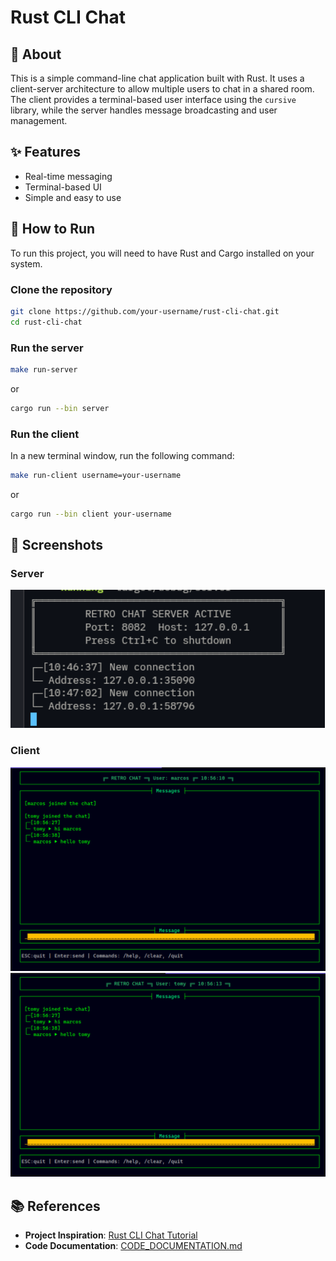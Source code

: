 # Rust CLI Chat

## 📖 About
This is a simple command-line chat application built with Rust. It uses a client-server architecture to allow multiple users to chat in a shared room. The client provides a terminal-based user interface using the `cursive` library, while the server handles message broadcasting and user management.

## ✨ Features
- Real-time messaging
- Terminal-based UI
- Simple and easy to use

## 🚀 How to Run
To run this project, you will need to have Rust and Cargo installed on your system.

### Clone the repository
```bash
git clone https://github.com/your-username/rust-cli-chat.git
cd rust-cli-chat
```

### Run the server
```bash
make run-server
```
or
```bash
cargo run --bin server
```

### Run the client
In a new terminal window, run the following command:
```bash
make run-client username=your-username
```
or
```bash
cargo run --bin client your-username
```

## 📸 Screenshots
### Server
![Server](images/server.png)

### Client
![Client](images/client1.png)
![Client](images/client2.png)

## 📚 References
-   **Project Inspiration**: [Rust CLI Chat Tutorial](https://www.youtube.com/watch?v=653rafFNBmA&t=1710s)
-   **Code Documentation**: [CODE_DOCUMENTATION.md](CODE_DOCUMENTATION.md)